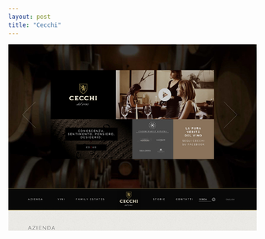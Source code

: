 ```yaml
---
layout: post
title: "Cecchi"
---
```


<a class="thumbnail" href="http://www.cecchi.net/" target="_blank">
  <img src="/screenshots/cecchi.jpg">
</a>
